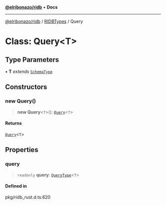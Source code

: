 [**@elribonazo/ridb**](../../../README.md) • **Docs**

***

[@elribonazo/ridb](../../../README.md) / [RIDBTypes](../README.md) / Query

# Class: Query\<T\>

## Type Parameters

• **T** *extends* [`SchemaType`](../type-aliases/SchemaType.md)

## Constructors

### new Query()

> **new Query**\<`T`\>(): [`Query`](Query.md)\<`T`\>

#### Returns

[`Query`](Query.md)\<`T`\>

## Properties

### query

> `readonly` **query**: [`QueryType`](../type-aliases/QueryType.md)\<`T`\>

#### Defined in

pkg/ridb\_rust.d.ts:620
